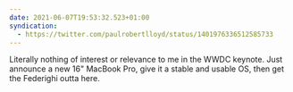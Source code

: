 ```yaml
---
date: 2021-06-07T19:53:32.523+01:00
syndication:
  - https://twitter.com/paulrobertlloyd/status/1401976336512585733
---
```


Literally nothing of interest or relevance to me in the WWDC keynote. Just announce a new 16" MacBook Pro, give it a stable and usable OS, then get the Federighi outta here.
